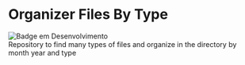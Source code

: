 # Organizer Files By Type
![Badge em Desenvolvimento](http://img.shields.io/static/v1?label=STATUS&message=EM%20DESENVOLVIMENTO&color=GREEN&style=for-the-badge)</br>
Repository to find many types of files and organize in the directory by month year and type
